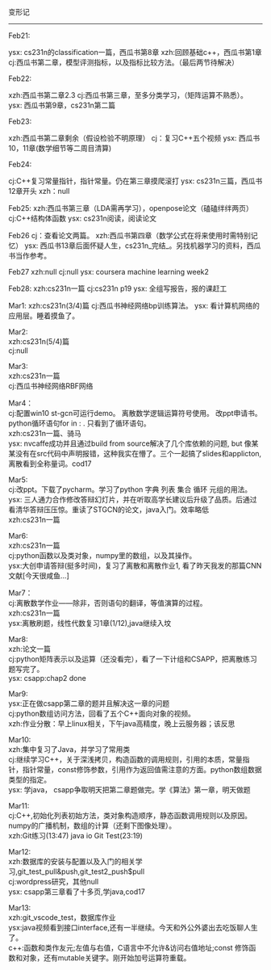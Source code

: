 变形记
***

Feb21:

ysx: cs231n的classification一篇，西瓜书第8章
xzh:回顾基础c++，西瓜书第1章
cj:西瓜书第二章，模型评测指标，以及指标比较方法。（最后两节待解决）

Feb22:

xzh:西瓜书第二章2.3
cj:西瓜书第三章，至多分类学习，（矩阵运算不熟悉）。
ysx: 西瓜书第9章，cs231n第二篇

Feb23:

xzh:西瓜书第二章剩余（假设检验不明原理）
cj：复习C++五个视频
ysx: 西瓜书10，11章(数学细节等二周目清算)

Feb24:

cj:C++复习常量指针，指针常量。仍在第三章摸爬滚打
ysx: cs231n三篇，西瓜书12章开头
xzh：null

Feb25:
xzh:西瓜书第三章（LDA需再学习），openpose论文（磕磕绊绊两页）
cj:C++结构体函数
ysx: cs231n阅读，阅读论文

Feb26
cj：查看论文两篇。
xzh:西瓜书第四章（数学公式在将来使用时需特别记忆）
ysx: 西瓜书13章后面怀疑人生，cs231n_完结_。另找机器学习的资料，西瓜书当作参考。

Feb27
xzh:null 
cj:null
ysx: coursera machine learning week2

Feb28:
xzh:cs231n一篇
cj:cs231n p19
ysx: 全组写报告，报的课赶工

Mar1:
xzh:cs231n(3/4)篇
cj:西瓜书神经网络bp训练算法。
ysx: 看计算机网络的应用层。睡着摸鱼了。

Mar2:
<br>xzh:cs231n(5/4)篇
<br>cj:null

Mar3:
<br>xzh:cs231n一篇
<br>cj:西瓜书神经网络RBF网络

Mar4：
<br>cj:配置win10 st-gcn可运行demo。 离散数学逻辑运算符号使用。 改ppt申请书。 python循环语句for <variable> in <list>: <statements>. 只看到了循环语句。
<br>xzh:cs231n一篇、骑马
<br>ysx: nvcaffe成功并且通过build from source解决了几个库依赖的问题, but 像某某没有在src代码中声明报错，这种我实在懵了。三个一起搞了slides和applicton,离散看到全称量词。cod17

Mar5:
<br>cj:改ppt。下载了pycharm。学习了python 字典 列表 集合 循环 元组的用法。
<br>ysx: 三人通力合作修改答辩幻灯片，并在听取高学长建议后升级了品质。后通过看清华答辩压压惊。重读了STGCN的论文，java入门。效率略低
<br>xzh:cs231n一篇

Mar6:
<br>xzh:cs231n一篇
<br>cj:python函数以及类对象，numpy里的数组，以及其操作。
<br>ysx:大创申请答辩(挺多时间)，复习了离散和离散作业1, 看了昨天我发的那篇CNN文献[今天很咸鱼...] 

Mar7：
<br>cj:离散数学作业——除非，否则语句的翻译，等值演算的过程。
<br>xzh:cs231n一篇
<br>ysx:离散刷题，线性代数复习1章(1/12),java继续入坟

Mar8:
<br>xzh:论文一篇
<br>cj:python矩阵表示以及运算（还没看完），看了一下计组和CSAPP，把离散练习题写完了。
<br>ysx: csapp:chap2 done

Mar9:
<br>ysx:正在做csapp第二章的题并且解决这一章的问题
<br>cj:python数组访问方法，回看了五个C++面向对象的视频。
<br>xzh:作业分散：早上linux相关，下午java高精度，晚上云服务器；该反思

Mar10:
<br>xzh:集中复习了Java，并学习了常用类
<br>cj:继续学习C++，关于深浅拷贝，构造函数的调用规则，引用的本质，常量指针，指针常量，const修饰参数，引用作为返回值需注意的方面。python数组数据类型的指定。
<br>ysx: 学java， csapp争取明天把第二章题做完。学《算法》第一章，明天做题

Mar11:
<br>cj:C++,初始化列表初始方法，类对象构造顺序，静态函数调用规则以及原因。numpy的广播机制，数组的计算（还剩下图像处理）。
<br>xzh:Git练习(13:47) java io Git Test(23:19)

Mar12:
<br>xzh:数据库的安装与配置以及入门的相关学习,git_test_pull&push,git_test2_push$pull
<br>cj:wordpress研究，其他null
<br>ysx: csapp第三章看了十多页,学java,cod17

Mar13:
<br>xzh:git_vscode_test，数据库作业
<br>ysx:java视频看到接口interface,还有一半继续。今天和外公外婆出去吃饭聊人生了。
<br>c++:函数和类作友元;左值与右值，C语言中不允许&访问右值地址;const 修饰函数和对象，还有mutable关键字。刚开始加号运算符重载。

